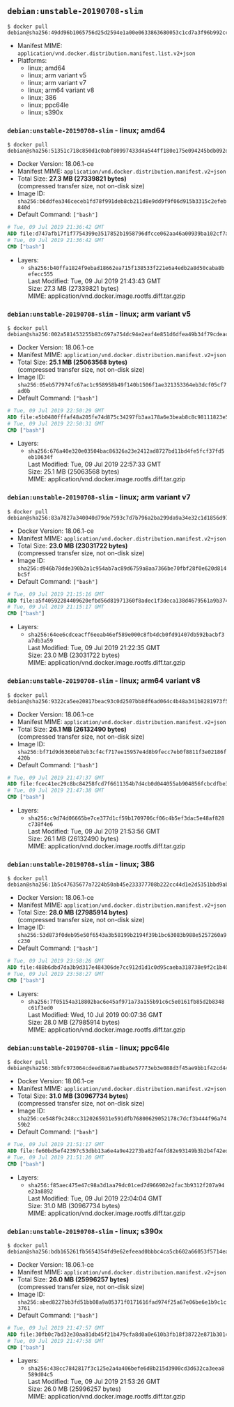 ## `debian:unstable-20190708-slim`

```console
$ docker pull debian@sha256:49dd96b1065756d25d2594e1a00e0633863680053c1cd7a3f96b992ccd24cf6e
```

-	Manifest MIME: `application/vnd.docker.distribution.manifest.list.v2+json`
-	Platforms:
	-	linux; amd64
	-	linux; arm variant v5
	-	linux; arm variant v7
	-	linux; arm64 variant v8
	-	linux; 386
	-	linux; ppc64le
	-	linux; s390x

### `debian:unstable-20190708-slim` - linux; amd64

```console
$ docker pull debian@sha256:51351c718c850d1c0abf80997433d4a544ff180e175e094245bdb092de14f877
```

-	Docker Version: 18.06.1-ce
-	Manifest MIME: `application/vnd.docker.distribution.manifest.v2+json`
-	Total Size: **27.3 MB (27339821 bytes)**  
	(compressed transfer size, not on-disk size)
-	Image ID: `sha256:b6ddfea346ceceb1fd78f991deb8cb211d8e9dd9f9f06d915b3315c2efeb840d`
-	Default Command: `["bash"]`

```dockerfile
# Tue, 09 Jul 2019 21:36:42 GMT
ADD file:d747afb17f1f7754399e3517852b1958796dfcce062aa46a00939ba102cf7a23 in / 
# Tue, 09 Jul 2019 21:36:42 GMT
CMD ["bash"]
```

-	Layers:
	-	`sha256:b40ffa1824f9ebad18662ea715f138533f221e6a4edb2a8d50caba8befecc555`  
		Last Modified: Tue, 09 Jul 2019 21:43:43 GMT  
		Size: 27.3 MB (27339821 bytes)  
		MIME: application/vnd.docker.image.rootfs.diff.tar.gzip

### `debian:unstable-20190708-slim` - linux; arm variant v5

```console
$ docker pull debian@sha256:002a581453255b83c697a754dc94e2eaf4e851d6dfea49b34f79cdeacd2faaec
```

-	Docker Version: 18.06.1-ce
-	Manifest MIME: `application/vnd.docker.distribution.manifest.v2+json`
-	Total Size: **25.1 MB (25063568 bytes)**  
	(compressed transfer size, not on-disk size)
-	Image ID: `sha256:05eb577974fc67ac1c958958b49f140b1506f1ae321353364eb3dcf05cf7ad0b`
-	Default Command: `["bash"]`

```dockerfile
# Tue, 09 Jul 2019 22:50:29 GMT
ADD file:e5b0480fffaf48a205fe74d875c34297fb3aa178a6e3beab8c8c98111823e5f1 in / 
# Tue, 09 Jul 2019 22:50:31 GMT
CMD ["bash"]
```

-	Layers:
	-	`sha256:676a40e320e03504bac86326a23e2412ad8727bd11bd4fe5fcf37fd5eb10634f`  
		Last Modified: Tue, 09 Jul 2019 22:57:33 GMT  
		Size: 25.1 MB (25063568 bytes)  
		MIME: application/vnd.docker.image.rootfs.diff.tar.gzip

### `debian:unstable-20190708-slim` - linux; arm variant v7

```console
$ docker pull debian@sha256:83a7827a340040d79de7593c7d7b796a2ba299da9a34e32c1d1856d97805e727
```

-	Docker Version: 18.06.1-ce
-	Manifest MIME: `application/vnd.docker.distribution.manifest.v2+json`
-	Total Size: **23.0 MB (23031722 bytes)**  
	(compressed transfer size, not on-disk size)
-	Image ID: `sha256:d946b78dde390b2a1c954ab7ac89d6759a8aa7366be70fbf28f0e620d814bc5f`
-	Default Command: `["bash"]`

```dockerfile
# Tue, 09 Jul 2019 21:15:16 GMT
ADD file:a5f40592284409620efbd56d81971360f8adec1f3deca138d4679561a9b3744d in / 
# Tue, 09 Jul 2019 21:15:17 GMT
CMD ["bash"]
```

-	Layers:
	-	`sha256:64ee6cdceacff6eeab46ef589e000c8fb4dcb0fd91407db592bacbf3a7db3a59`  
		Last Modified: Tue, 09 Jul 2019 21:22:35 GMT  
		Size: 23.0 MB (23031722 bytes)  
		MIME: application/vnd.docker.image.rootfs.diff.tar.gzip

### `debian:unstable-20190708-slim` - linux; arm64 variant v8

```console
$ docker pull debian@sha256:9322ca5ee20817beac93c0d2507bb8df6ad064c4b48a341b8281973f5ee60f51
```

-	Docker Version: 18.06.1-ce
-	Manifest MIME: `application/vnd.docker.distribution.manifest.v2+json`
-	Total Size: **26.1 MB (26132490 bytes)**  
	(compressed transfer size, not on-disk size)
-	Image ID: `sha256:bf71d9d6360b87eb3cf4cf717ee15957e4d8b9fecc7eb0f8811f3e02186f420b`
-	Default Command: `["bash"]`

```dockerfile
# Tue, 09 Jul 2019 21:47:37 GMT
ADD file:fcec41ec29c8bc84258fcd7f6611354b7d4cb0d044055ab904856fcbcdfbe33f in / 
# Tue, 09 Jul 2019 21:47:38 GMT
CMD ["bash"]
```

-	Layers:
	-	`sha256:c9d74d06665be7ce377d1cf59b1709706cf06c4b5ef3dac5e48af828c738f4e6`  
		Last Modified: Tue, 09 Jul 2019 21:53:56 GMT  
		Size: 26.1 MB (26132490 bytes)  
		MIME: application/vnd.docker.image.rootfs.diff.tar.gzip

### `debian:unstable-20190708-slim` - linux; 386

```console
$ docker pull debian@sha256:1b5c47635677a7224b50ab45e233377708b222cc44d1e2d5351bbd9ab0e9619b
```

-	Docker Version: 18.06.1-ce
-	Manifest MIME: `application/vnd.docker.distribution.manifest.v2+json`
-	Total Size: **28.0 MB (27985914 bytes)**  
	(compressed transfer size, not on-disk size)
-	Image ID: `sha256:53d873f0deb95e50f6543a3b58199b2194f39b1bc63083b988e5257260a9c230`
-	Default Command: `["bash"]`

```dockerfile
# Tue, 09 Jul 2019 23:58:26 GMT
ADD file:488b6dbd7da3b9d317e484306de7cc912d1d1c0d95caeba318738e9f2c1b405e in / 
# Tue, 09 Jul 2019 23:58:27 GMT
CMD ["bash"]
```

-	Layers:
	-	`sha256:7f05154a318802bac6e45af971a73a155b91c6c5e0161fb85d2b8348c61f3ed0`  
		Last Modified: Wed, 10 Jul 2019 00:07:36 GMT  
		Size: 28.0 MB (27985914 bytes)  
		MIME: application/vnd.docker.image.rootfs.diff.tar.gzip

### `debian:unstable-20190708-slim` - linux; ppc64le

```console
$ docker pull debian@sha256:38bfc973064cdeed8a67ae8ba6e57773eb3e088d3f45ae9bb1f42cd44201f456
```

-	Docker Version: 18.06.1-ce
-	Manifest MIME: `application/vnd.docker.distribution.manifest.v2+json`
-	Total Size: **31.0 MB (30967734 bytes)**  
	(compressed transfer size, not on-disk size)
-	Image ID: `sha256:ce548f9c248cc3120265931e591dfb76800629052178c7dcf3b444f96a7459b2`
-	Default Command: `["bash"]`

```dockerfile
# Tue, 09 Jul 2019 21:51:17 GMT
ADD file:fe60bd5ef42397c53dbb13a6e4a9e42273ba82f44fd82e93149b3b2b4f42edf7 in / 
# Tue, 09 Jul 2019 21:51:20 GMT
CMD ["bash"]
```

-	Layers:
	-	`sha256:f85aec475e47c98a3d1aa79dc01ced7d966902e2fac3b9312f207a94e23a8892`  
		Last Modified: Tue, 09 Jul 2019 22:04:04 GMT  
		Size: 31.0 MB (30967734 bytes)  
		MIME: application/vnd.docker.image.rootfs.diff.tar.gzip

### `debian:unstable-20190708-slim` - linux; s390x

```console
$ docker pull debian@sha256:bdb165261fb5654354fd9e62efeead0bbbc4ca5cb602a66053f5714ea89be2b8
```

-	Docker Version: 18.06.1-ce
-	Manifest MIME: `application/vnd.docker.distribution.manifest.v2+json`
-	Total Size: **26.0 MB (25996257 bytes)**  
	(compressed transfer size, not on-disk size)
-	Image ID: `sha256:abed8227bb3fd51bb08a9a05371f0171616fad974f25a67e06be6e1b9c1c3761`
-	Default Command: `["bash"]`

```dockerfile
# Tue, 09 Jul 2019 21:47:57 GMT
ADD file:30fb0c7bd32e30aa81db45f21b479cfa8d0a0e610b3fb18f38722e871b301421 in / 
# Tue, 09 Jul 2019 21:47:58 GMT
CMD ["bash"]
```

-	Layers:
	-	`sha256:438cc7842817f3c125e2a4a406befe6d8b215d3900cd3d632ca3eea8589d04c5`  
		Last Modified: Tue, 09 Jul 2019 21:53:26 GMT  
		Size: 26.0 MB (25996257 bytes)  
		MIME: application/vnd.docker.image.rootfs.diff.tar.gzip

